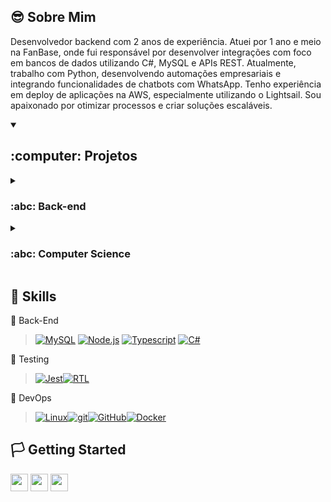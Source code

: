 ## :sunglasses: Sobre Mim
Desenvolvedor backend com 2 anos de experiência.
Atuei por 1 ano e meio na FanBase, onde fui responsável por desenvolver integrações com foco em bancos de dados utilizando C#, MySQL e APIs REST.
Atualmente, trabalho com Python, desenvolvendo automações empresariais e integrando funcionalidades de chatbots com WhatsApp.
Tenho experiência em deploy de aplicações na AWS, especialmente utilizando o Lightsail. Sou apaixonado por otimizar processos e criar soluções escaláveis.

<details open>
 <summary><h2>:computer: Projetos</h2></summary>

<details>
<summary><h3>:abc: Back-end</h3></summary>

### 📌 [Docker Todo List](https://github.com/GabrielDevTrybe/Docker-Todo-List)
- "Containerização" de frontend, backend e aplicações de teste usando Docker, criando uma conexão entre eles e orquestrando sua operação.

### 📌 [All for One](https://github.com/GabrielDevTrybe/All-For-One)
- Criação de consultas em SQL utilizando comandos DDL(Data Definition Language), DML(Data Manipulation Language) e DQL(Data Query Language).

### 📌 [One for All](https://github.com/GabrielDevTrybe/One-For-All)
- Criação de bancos de dados, tabelas e consultas em SQL usando comandos DDL, DML e DQL.

### 📌 [Talker Manager](https://github.com/GabrielDevTrybe/Talker-Manager)
- Aplicativo para gerenciamento de dados de palestrantes, no qual é possível cadastrar, visualizar, pesquisar, editar e deletar informações.

### 📌 [Store Manager](https://github.com/GabrielDevTrybe/Store-Manager)
- API RESTful para uma aplicação de gestão de vendas utilizando a arquitetura MSC (model-service-controller).

### 📌 [https://github.com/GabrielDevTrybe/Blogs-API)
- Esta API RESTful para gerenciamento de blog foi construída com Node.js e Sequelize para fornecer funcionalidades de gerenciamento de blog eficientes e escaláveis.

### 📌 [Trybesmith](https://github.com/GabrielDevTrybe/Trybesmith)
- Esta API RESTful para uma loja de itens medievais foi criada com Node.js e TypeScript para gerenciar login, transações e dados do cliente.

### 📌 [Trybers and Dragons](https://github.com/GabrielDevTrybe/Trybers-And-Dragons)
- Projeto desenvolvido em Typescript aplicando os princípios da arquitetura SOLID e os princípios de POO

### 📌 [Trybe Futebol Clube](https://github.com/GabrielDevTrybe/Trybe-FutebolClube)
- Site informativo sobre partidas e classificações de futebol! soccer

</details>

<details>
<summary><h3>:abc: Computer Science</h3></summary>
</details>
 
</details>

## 🔨 Skills

📍 Back-End
> [![MySQL][MySQL]][MySQL-url] [![Node.js][Node.js]][Node.js-url] [![Typescript][Typescript]][Typescript-url] [![C#][C#-badge]][C#-url]

📍 Testing

 > [![Jest][Jest]][Jest-url][![RTL][RTL]][RTL-url]

📍 DevOps

 >[![Linux][Linux]][Linux-url][![git][git]][git-url][![GitHub][GitHub]][GitHub-url][![Docker][Docker]][Docker-url]

## 🏳️ Getting Started

<div align="left" style="display: inline_block">
  <a href="https://meu-portifolio-blond-nine.vercel.app/" target="_blank"><img height="28rem" src="https://img.shields.io/badge/my_portfolio-3fc337?style=for-the-badge" target="_blank"></a> 
  <a href="https://www.linkedin.com/in/gabriel-coelho-dev-junior/" target="_blank"><img height="28rem" src="https://img.shields.io/badge/LinkedIn-0077B5?style=for-the-badge&logo=linkedin&logoColor=white"></a> 
 <a href = "mailto:gabrielcoelhodeoliveira95@gmail.com"><img height="28rem" src="https://img.shields.io/badge/gmail-D14836?style=for-the-badge&logo=gmail&logoColor=white" target="_blank"></a>
</div>

 
<!-- FRONT END -->
[HTML5]: https://img.shields.io/badge/html5-E34F26?style=for-the-badge&logo=html5&logoColor=white
[HTML5-URL]: https://developer.mozilla.org/en-US/docs/Glossary/HTML5
[CSS3]: https://img.shields.io/badge/css_3-1572B6?style=for-the-badge&logo=css3&logoColor=white
[CSS3-url]: https://developer.mozilla.org/pt-BR/docs/Web/CSS
[Javascript]: https://img.shields.io/badge/javascript-F7DF1E?style=for-the-badge&logo=javascript&logoColor=white
[Javascript-url]: https://developer.mozilla.org/pt-BR/docs/Web/JavaScript
[Bootstrap.com]: https://img.shields.io/badge/Bootstrap-563D7C?style=for-the-badge&logo=bootstrap&logoColor=white
[Bootstrap-url]: https://getbootstrap.com
[MUI]: https://img.shields.io/badge/material_ui-007FFF?style=for-the-badge&logo=mui&logoColor=white
[MUI-url]: https://img.shields.io/badge/material_ui-007FFF?style=for-the-badge&logo=mui&logoColor=white
[React.js]: https://img.shields.io/badge/React-20232A?style=for-the-badge&logo=react&logoColor=61DAFB
[React-url]: https://reactjs.org/
[React-Redux.js]: https://img.shields.io/badge/react_redux-764ABC?style=for-the-badge&logo=redux&logoColor=white
[React-Redux-url]: https://react-redux.js.org/
[ReactRouter]: https://img.shields.io/badge/React_Router-20232A?style=for-the-badge&logo=reactrouter&logoColor=CA4245
[ReactRouter-url]: https://reactrouter.com/en/main

<!-- BACK-END -->
[MySQL]: https://img.shields.io/badge/mysql-4479A1?style=for-the-badge&logo=mysql&logoColor=white
[MySQL-url]: https://dev.mysql.com/doc/
[Node.js]: https://img.shields.io/badge/node.js-339933?style=for-the-badge&logo=node.js&logoColor=white
[Node.js-url]: https://nodejs.org/
[Typescript]: https://img.shields.io/badge/typescript-3178C6?style=for-the-badge&logo=typescript&logoColor=white
[Typescript-url]: https://www.typescriptlang.org/
[Typescript-url]: https://www.typescriptlang.org/
[Docker]: https://img.shields.io/badge/docker-2496ED?style=for-the-badge&logo=docker&logoColor=white
[Docker-url]: https://www.docker.com/
[C#-badge]: https://img.shields.io/badge/C%23-993399?style=quadrado&logo=C%23&color=purple
[C#-url]: https://learn.microsoft.com/pt-br/dotnet/csharp/

<!-- TESTING -->
[Jest]: https://img.shields.io/badge/jest-C21325?style=for-the-badge&logo=jest&logoColor=white
[Jest-url]: https://jestjs.io/
[RTL]: https://img.shields.io/badge/testing_library-E33332?style=for-the-badge&logo=testing-library&logoColor=white
[RTL-url]: https://testing-library.com/

<!-- DEV OPS -->
[Linux]: https://img.shields.io/badge/linux-FCC624?style=for-the-badge&logo=linux&logoColor=white
[Linux-url]: https://www.linux.org/
[git]: https://img.shields.io/badge/git-F05032?style=for-the-badge&logo=git&logoColor=white
[git-url]: https://git-scm.com/doc
[GitHub]: https://img.shields.io/badge/git_hub-181717?style=for-the-badge&logo=github&logoColor=white
[GitHub-url]: https://github.com/
